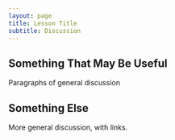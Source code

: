 ```yaml
---
layout: page
title: Lesson Title
subtitle: Discussion
---
```

## Something That May Be Useful

Paragraphs of general discussion

## Something Else

More general discussion, with links.
